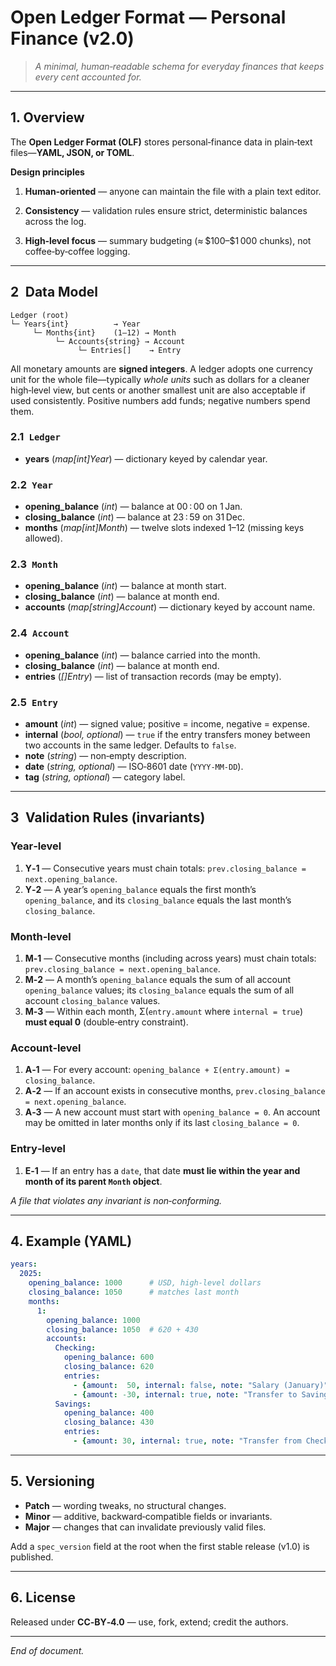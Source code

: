 # Open Ledger Format — Personal Finance (v2.0)

> *A minimal, human‑readable schema for everyday finances that keeps every cent accounted for.*

---

## 1. Overview

The **Open Ledger Format (OLF)** stores personal‑finance data in plain‑text files—**YAML, JSON, or TOML**.

**Design principles**

1. **Human‑oriented** — anyone can maintain the file with a plain text editor.

2. **Consistency** — validation rules ensure strict, deterministic balances across the log.

3. **High‑level focus** — summary budgeting (≈ \$100–\$1 000 chunks), not coffee‑by‑coffee logging.

---

## 2 Data Model

```
Ledger (root)
└─ Years{int}          → Year
     └─ Months{int}    (1–12) → Month
          └─ Accounts{string} → Account
               └─ Entries[]    → Entry
```

All monetary amounts are **signed integers**. A ledger adopts one currency unit for the whole file—typically *whole units* such as dollars for a cleaner high‑level view, but cents or another smallest unit are also acceptable if used consistently. Positive numbers add funds; negative numbers spend them.

### 2.1 `Ledger`

* **years** (*map\[int]Year*) — dictionary keyed by calendar year.

### 2.2 `Year`

* **opening\_balance** (*int*) — balance at 00 : 00 on 1 Jan.
* **closing\_balance** (*int*) — balance at 23 : 59 on 31 Dec.
* **months** (*map\[int]Month*) — twelve slots indexed 1–12 (missing keys allowed).

### 2.3 `Month`

* **opening\_balance** (*int*) — balance at month start.
* **closing\_balance** (*int*) — balance at month end.
* **accounts** (*map\[string]Account*) — dictionary keyed by account name.

### 2.4 `Account`

* **opening\_balance** (*int*) — balance carried into the month.
* **closing\_balance** (*int*) — balance at month end.
* **entries** (*\[]Entry*) — list of transaction records (may be empty).

### 2.5 `Entry`

* **amount** (*int*) — signed value; positive = income, negative = expense.
* **internal** (*bool, optional*) — `true` if the entry transfers money between two accounts in the same ledger. Defaults to `false`.
* **note** (*string*) — non‑empty description.
* **date** (*string, optional*) — ISO‑8601 date (`YYYY‑MM‑DD`).
* **tag** (*string, optional*) — category label.

---

## 3 Validation Rules (invariants)

### Year‑level

1. **Y‑1** — Consecutive years must chain totals: `prev.closing_balance = next.opening_balance`.
2. **Y‑2** — A year’s `opening_balance` equals the first month’s `opening_balance`, and its `closing_balance` equals the last month’s `closing_balance`.

### Month‑level

1. **M‑1** — Consecutive months (including across years) must chain totals: `prev.closing_balance = next.opening_balance`.
2. **M‑2** — A month’s `opening_balance` equals the sum of all account `opening_balance` values; its `closing_balance` equals the sum of all account `closing_balance` values.
3. **M‑3** — Within each month, Σ(`entry.amount` where `internal = true`) **must equal 0** (double‑entry constraint).

### Account‑level

1. **A‑1** — For every account: `opening_balance + Σ(entry.amount) = closing_balance`.
2. **A‑2** — If an account exists in consecutive months, `prev.closing_balance = next.opening_balance`.
3. **A‑3** — A new account must start with `opening_balance = 0`. An account may be omitted in later months only if its last `closing_balance = 0`.

### Entry‑level

1. **E‑1** — If an entry has a `date`, that date **must lie within the year and month of its parent `Month` object**.

*A file that violates any invariant is non‑conforming.*

---

## 4. Example (YAML)

```yaml
years:
  2025:
    opening_balance: 1000      # USD, high‑level dollars
    closing_balance: 1050      # matches last month
    months:
      1:
        opening_balance: 1000
        closing_balance: 1050  # 620 + 430
        accounts:
          Checking:
            opening_balance: 600
            closing_balance: 620
            entries:
              - {amount:  50, internal: false, note: "Salary (January)", date: "2025-01-28", tag: Income}
              - {amount: -30, internal: true, note: "Transfer to Savings", date: "2025-01-30", tag: Transfer}
          Savings:
            opening_balance: 400
            closing_balance: 430
            entries:
              - {amount: 30, internal: true, note: "Transfer from Checking", date: "2025-01-30", tag: Transfer}
```

---

## 5. Versioning

* **Patch** — wording tweaks, no structural changes.
* **Minor** — additive, backward‑compatible fields or invariants.
* **Major** — changes that can invalidate previously valid files.

Add a `spec_version` field at the root when the first stable release (v1.0) is published.

---

## 6. License

Released under **CC‑BY‑4.0** — use, fork, extend; credit the authors.

---

*End of document.*
